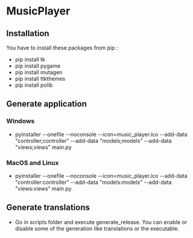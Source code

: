 # MusicPlayer

## Installation
You have to install these packages from pip :

* pip install tk
* pip install pygame
* pip install mutagen
* pip install ttkthemes
* pip install polib

## Generate application

### Windows
* pyinstaller --onefile --noconsole --icon=music_player.ico --add-data "controller;controller" --add-data "models;models" --add-data "views;views" main.py

### MacOS and Linux
* pyinstaller --onefile --noconsole --icon=music_player.ico --add-data "controller:controller" --add-data "models:models" --add-data "views:views" main.py

## Generate translations

* Go in scripts folder and execute generate_release. You can enable or disable some of the generation like translations or the executable.